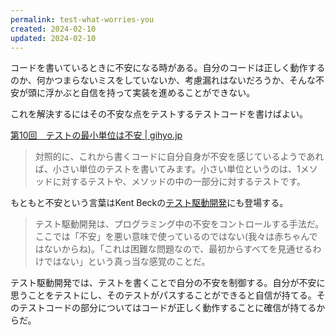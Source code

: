 ```yaml
---
permalink: test-what-worries-you
created: 2024-02-10
updated: 2024-02-10
---
```

コードを書いているときに不安になる時がある。自分のコードは正しく動作するのか、何かつまらないミスをしていないか、考慮漏れはないだろうか、そんな不安が頭に浮かぶと自信を持って実装を進めることができない。

これを解決するにはその不安な点をテストするテストコードを書けばよい。

[第10回　テストの最小単位は不安 \| gihyo\.jp](https://gihyo.jp/dev/serial/01/tdd/0010)

> 対照的に、これから書くコードに自分自身が不安を感じているようであれば、小さい単位のテストを書いてみます。小さい単位というのは、1メソッドに対するテストや、メソッドの中の一部分に対するテストです。

もともと不安という言葉はKent Beckの[テスト駆動開発](https://amzn.to/3uqnC9p)にも登場する。

> テスト駆動開発は、プログラミング中の不安をコントロールする手法だ。ここでは「不安」を悪い意味で使っているのではない(我々は赤ちゃんではないからね)。「これは困難な問題なので、最初からすべてを見通せるわけではない」という真っ当な感覚のことだ。

テスト駆動開発では、テストを書くことで自分の不安を制御する。自分が不安に思うことをテストにし、そのテストがパスすることができると自信が持てる。そのテストコードの部分についてはコードが正しく動作することに確信が持てるからだ。



